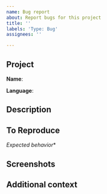 ```yaml
---
name: Bug report
about: Report bugs for this project
title: ''
labels: 'Type: Bug'
assignees: ''

---
```

## Project

**Name**: <!--Virtual Assistant, Skills, Enterprise Bot Template, or Customer Support Template-->

**Language**: <!-- C#, TypeScript -->

## Description
<!--A clear and concise description of what the bug is.-->

## To Reproduce
<!--Steps to reproduce the behavior:-->

*Expected behavior**
<!--A clear and concise description of what you expected to happen.-->

## Screenshots
<!--If applicable, add screenshots to help explain your problem.-->

## Additional context
<!--Add any other context about the problem here.-->
